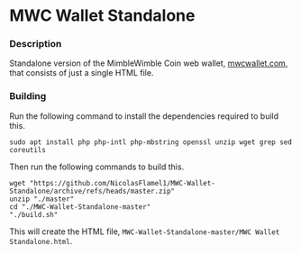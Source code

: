 # MWC Wallet Standalone

### Description
Standalone version of the MimbleWimble Coin web wallet, [mwcwallet.com](https://mwcwallet.com), that consists of just a single HTML file.

### Building
Run the following command to install the dependencies required to build this.
```
sudo apt install php php-intl php-mbstring openssl unzip wget grep sed coreutils
```
Then run the following commands to build this.
```
wget "https://github.com/NicolasFlamel1/MWC-Wallet-Standalone/archive/refs/heads/master.zip"
unzip "./master"
cd "./MWC-Wallet-Standalone-master"
"./build.sh"
```
This will create the HTML file, `MWC-Wallet-Standalone-master/MWC Wallet Standalone.html`.
